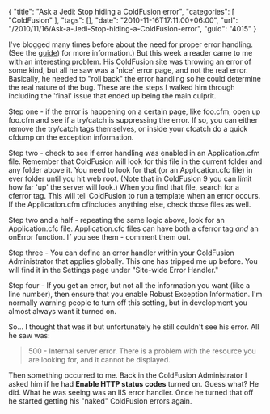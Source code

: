 {
	"title": "Ask a Jedi: Stop hiding a ColdFusion error",
	"categories": [
		"ColdFusion"
	],
	"tags": [],
	"date": "2010-11-16T17:11:00+06:00",
	"url": "/2010/11/16/Ask-a-Jedi-Stop-hiding-a-ColdFusion-error",
	"guid": "4015"
}

I've blogged many times before about the need for proper error handling. (See the <a href="https://www.raymondcamden.com//2007/12/05/The-Complete-Guide-to-Adding-Error-Handling-to-Your-ColdFusion-Application">guide</a>) for more information.) But this week a reader came to me with an interesting problem. His ColdFusion site was throwing an error of some kind, but all he saw was a 'nice' error page, and not the real error. Basically, he needed to "roll back" the error handling so he could determine the real nature of the bug. These are the steps I walked him through including the 'final' issue that ended up being the main culprit.
<!--more-->
Step one - if the error is happening on a certain page, like foo.cfm, open up foo.cfm and see if a try/catch is suppressing the error. If so, you can either remove the try/catch tags themselves, or inside your cfcatch do a quick cfdump on the exception information. 

Step two - check to see if error handling was enabled in an Application.cfm file. Remember that ColdFusion will look for this file in the current folder and any folder above it. You need to look for that (or an Application.cfc file) in ever folder until you hit web root. (Note that in ColdFusion 9 you can limit how far 'up' the server will look.) When you find that file, search for a cferror tag. This will tell ColdFusion to run a template when an error occurs. If the Application.cfm cfincludes anything else, check those files as well.

Step two and a half - repeating the same logic above, look for an Application.cfc file. Application.cfc files can have both a cferror tag <i>and</i> an onError function. If you see them - comment them out.

Step three - You can define an error handler within your ColdFusion Administrator that applies globally. This one has tripped me up before. You will find it in the Settings page under "Site-wide Error Handler."

Step four - If you get an error, but not all the information you want (like a line number), then ensure that you enable Robust Exception Information. I'm normally warning people to turn off this setting, but in development you almost always want it turned on.

So... I thought that was it but unfortunately he still couldn't see his error. All he saw was:

<blockquote>
500 - Internal server error.
There is a problem with the resource you are looking for, and it cannot be displayed.
</blockquote>

Then something occurred to me. Back in the ColdFusion Administrator I asked him if he had <b>Enable HTTP status codes</b> turned on. Guess what? He did. What he was seeing was an IIS error handler. Once he turned that off he started getting his "naked" ColdFusion errors again.